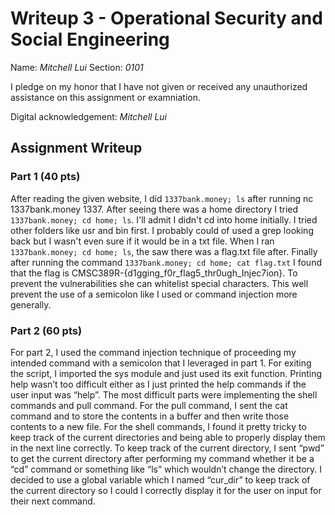 # Writeup 3 - Operational Security and Social Engineering

Name: *Mitchell Lui*
Section: *0101*

I pledge on my honor that I have not given or received any unauthorized assistance on this assignment or examniation.

Digital acknowledgement: *Mitchell Lui*

## Assignment Writeup

### Part 1 (40 pts)

After reading the given website, I did ```1337bank.money; ls``` after running nc 1337bank.money 1337. After seeing there was a home directory I tried ```1337bank.money; cd home; ls```. I'll admit I didn't cd into home initially. I tried other folders like usr and bin first. I probably could of used a grep looking back but I wasn't even sure if it would be in a txt file. When I ran ```1337bank.money; cd home; ls```, the  saw there was a flag.txt file after. Finally after running the command ```1337bank.money; cd home; cat flag.txt``` I found that the flag is CMSC389R-{d1gging_f0r_flag5_thr0ugh_Injec7ion}. To prevent the vulnerabilities she can whitelist special characters. This well prevent the use of a semicolon like I used or command injection more generally. 

### Part 2 (60 pts)

For part 2, I used the command injection technique of proceeding my intended command with a semicolon that I leveraged in part 1. For exiting the script, I imported the sys module and just used its exit function. Printing help wasn’t too difficult either as I just printed the help commands if the user input was “help”. The most difficult parts were implementing the shell commands and pull command. For the pull command, I sent the cat command and to store the contents in a buffer and then write those contents to a new file. For the shell commands, I found it pretty tricky to keep track of the current directories and being able to properly display them in the next line correctly. To keep track of the current directory, I sent “pwd” to get the current directory after performing my command whether it be a “cd” command or something like “ls” which wouldn’t change the directory. I decided to use a global variable which I named “cur_dir” to keep track of the current directory so I could I correctly display it for the user on input for their next command.
